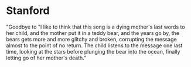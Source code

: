 # Stanford
"Goodbye to  "I like to think that this song is a dying mother's last words to her child, and the mother put it in a teddy bear, and the years go by, the bears gets more and more glitchy and broken, corrupting the message almost to the point of no return. The child listens to the message one last time, looking at the stars before plunging the bear into the ocean, finally letting go of her mother's death."